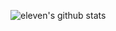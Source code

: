 ![eleven's github stats](https://github-readme-stats.vercel.app/api?username=11washere&show_icons=true&theme=radical)
